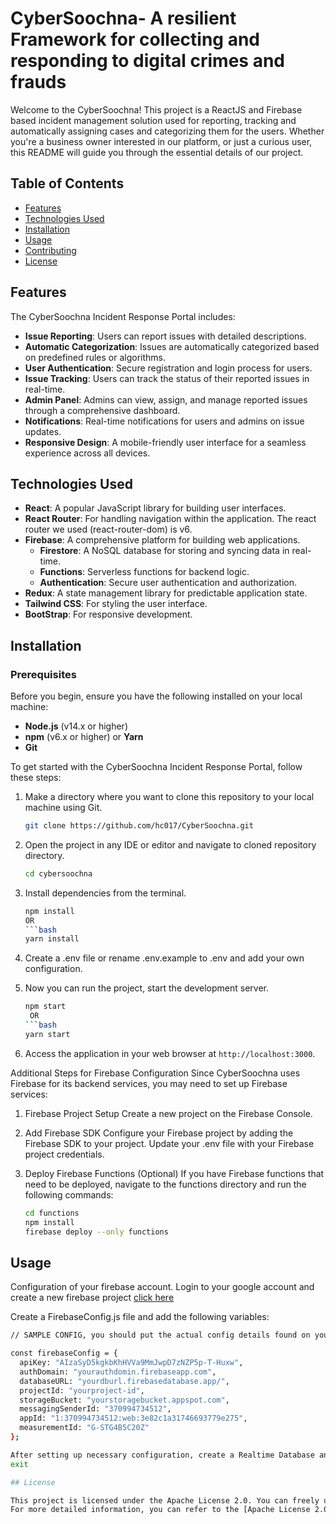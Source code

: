 #  CyberSoochna- A resilient Framework for collecting and responding to digital crimes and frauds
Welcome to the CyberSoochna! This project is a ReactJS and Firebase based incident management solution used for reporting, tracking and automatically assigning cases and categorizing them for the users. Whether you're a business owner interested in our platform, or just a curious user, this README will guide you through the essential details of our project. 
## Table of Contents
- [Features](#features)
- [Technologies Used](#technologies-used)
- [Installation](#installation)
- [Usage](#usage)
- [Contributing](#contributing)
- [License](#license)
## Features
The CyberSoochna Incident Response Portal includes:

- **Issue Reporting**: Users can report issues with detailed descriptions.
- **Automatic Categorization**: Issues are automatically categorized based on predefined rules or algorithms.
- **User Authentication**: Secure registration and login process for users.
- **Issue Tracking**: Users can track the status of their reported issues in real-time.
- **Admin Panel**: Admins can view, assign, and manage reported issues through a comprehensive dashboard.
- **Notifications**: Real-time notifications for users and admins on issue updates.
- **Responsive Design**: A mobile-friendly user interface for a seamless experience across all devices.

## Technologies Used
- **React**: A popular JavaScript library for building user interfaces.
- **React Router**: For handling navigation within the application. The react router we used (react-router-dom) is v6. 
- **Firebase**: A comprehensive platform for building web applications.
  - **Firestore**: A NoSQL database for storing and syncing data in real-time.
  - **Functions**: Serverless functions for backend logic.
  - **Authentication**: Secure user authentication and authorization.
- **Redux**: A state management library for predictable application state.
- **Tailwind CSS**: For styling the user interface.
- **BootStrap**: For responsive development. 

## Installation
### Prerequisites

Before you begin, ensure you have the following installed on your local machine:

- **Node.js** (v14.x or higher)
- **npm** (v6.x or higher) or **Yarn**
- **Git**
  
To get started with the CyberSoochna Incident Response Portal, follow these steps:

1. Make a directory where you want to clone this repository to your local machine using Git.

   ```bash
   git clone https://github.com/hc017/CyberSoochna.git

2. Open the project in any IDE or editor and navigate to cloned repository directory.
   ```bash
   cd cybersoochna
   
3. Install dependencies from the terminal.
   ```bash
   npm install
   OR
   ```bash
   yarn install
   
4. Create a .env file or rename .env.example to .env and add your own configuration.

5. Now you can run the project, start the development server.
   ```bash
   npm start
    OR
   ```bash
   yarn start
   
6. Access the application in your web browser at `http://localhost:3000`.

Additional Steps for Firebase Configuration
Since CyberSoochna uses Firebase for its backend services, you may need to set up Firebase services:

1. Firebase Project Setup
Create a new project on the Firebase Console.

2. Add Firebase SDK
Configure your Firebase project by adding the Firebase SDK to your project. Update your .env file with your Firebase project credentials.

3. Deploy Firebase Functions (Optional)
If you have Firebase functions that need to be deployed, navigate to the functions directory and run the following commands:
   ```bash
   cd functions
   npm install
   firebase deploy --only functions

## Usage
Configuration of your firebase account. Login to your google account and create a new firebase project [click here](https://console.firebase.google.com/u/0/)

Create a FirebaseConfig.js file and add the following variables:
```bash
// SAMPLE CONFIG, you should put the actual config details found on your project settings

const firebaseConfig = {
  apiKey: "AIzaSyD5kgkbKhHVVa9MmJwpD7zNZP5p-T-Huxw",
  authDomain: "yourauthdomin.firebaseapp.com",
  databaseURL: "yourdburl.firebasedatabase.app/",
  projectId: "yourproject-id",
  storageBucket: "yourstoragebucket.appspot.com",
  messagingSenderId: "370994734512",
  appId: "1:370994734512:web:3e82c1a31746693779e275",
  measurementId: "G-STG4B5C20Z"
};

After setting up necessary configuration, create a Realtime Database and start the development server.
exit

## License

This project is licensed under the Apache License 2.0. You can freely use, modify, and distribute this software as per the terms of the license.
For more detailed information, you can refer to the [Apache License 2.0](http://www.apache.org/licenses/LICENSE-2.0).

